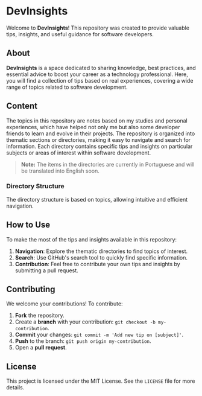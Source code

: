 # DevInsights

Welcome to **DevInsights**! This repository was created to provide valuable tips, insights, and useful guidance for software developers.

## About

**DevInsights** is a space dedicated to sharing knowledge, best practices, and essential advice to boost your career as a technology professional. Here, you will find a collection of tips based on real experiences, covering a wide range of topics related to software development.

## Content

The topics in this repository are notes based on my studies and personal experiences, which have helped not only me but also some developer friends to learn and evolve in their projects. The repository is organized into thematic sections or directories, making it easy to navigate and search for information. Each directory contains specific tips and insights on particular subjects or areas of interest within software development.

> **Note:** The items in the directories are currently in Portuguese and will be translated into English soon.

### Directory Structure

The directory structure is based on topics, allowing intuitive and efficient navigation.

## How to Use

To make the most of the tips and insights available in this repository:

1. **Navigation**: Explore the thematic directories to find topics of interest.
2. **Search**: Use GitHub's search tool to quickly find specific information.
3. **Contribution**: Feel free to contribute your own tips and insights by submitting a pull request.

## Contributing

We welcome your contributions! To contribute:

1. **Fork** the repository.
2. Create a **branch** with your contribution: `git checkout -b my-contribution`.
3. **Commit** your changes: `git commit -m 'Add new tip on [subject]'`.
4. **Push** to the branch: `git push origin my-contribution`.
5. Open a **pull request**.

## License

This project is licensed under the MIT License. See the `LICENSE` file for more details.
